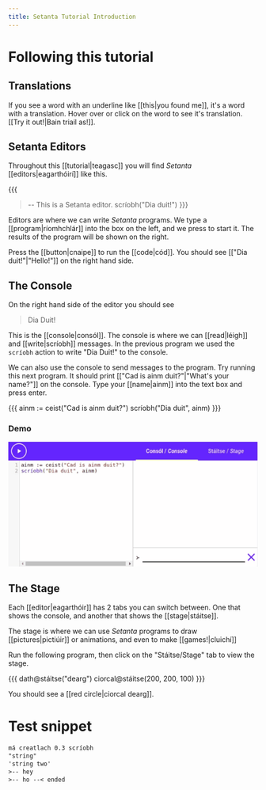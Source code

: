 ```yaml
---
title: Setanta Tutorial Introduction
---
```


# Following this tutorial

## Translations

If you see a word with an underline like [[this|you found me]], it's a word with a translation.
Hover over or click on the word to see it's translation. [[Try it out!|Bain triail as!]].

## Setanta Editors

Throughout this [[tutorial|teagasc]] you will find *Setanta* [[editors|eagarthóirí]] like this.

{{{
>-- This is a Setanta editor.
scríobh("Dia duit!")
}}}

Editors are where we can write *Setanta* programs. We type a [[program|ríomhchlár]] into the box on the left, and we press <iron-icon class="play" icon="av:play-arrow"></iron-icon> to start it.
The results of the program will be shown on the right.

Press the <iron-icon class="play" icon="av:play-arrow"></iron-icon> [[button|cnaipe]] to run the [[code|cód]].
You should see [["Dia duit!"|&quot;Hello!&quot;]] on the right hand side.

## The Console

On the right hand side of the editor you should see

> Dia Duit!

This is the [[console|consól]]. The console is where we can [[read|léigh]] and [[write|scríobh]] messages. In the previous program we used the `scríobh` action to write "Dia Duit!" to the console.

We can also use the console to send messages to the program. Try running this next program. It should print [["Cad is ainm duit?"|&quot;What's your name?&quot;]] on the console. Type your [[name|ainm]] into the text box and press enter.

{{{
ainm := ceist("Cad is ainm duit?")
scríobh("Dia duit", ainm)
}}}

### Demo 

![Entering your name](assets/intro-name.gif)

## The Stage

Each [[editor|eagarthóir]] has 2 tabs you can switch between. One that shows the console, and another that shows the [[stage|stáitse]].

The stage is where we can use *Setanta* programs to draw [[pictures|pictiúir]] or animations, and even to make [[games!|cluichí]]

Run the following program, then click on the "Stáitse/Stage" tab to view the stage.

{{{
dath@stáitse("dearg")
ciorcal@stáitse(200, 200, 100)
}}}

You should see a [[red circle|ciorcal dearg]].

# Test snippet

```{.setanta .numberLines}
má creatlach 0.3 scríobh
"string"
'string two'
>-- hey
>-- ho --< ended
```
